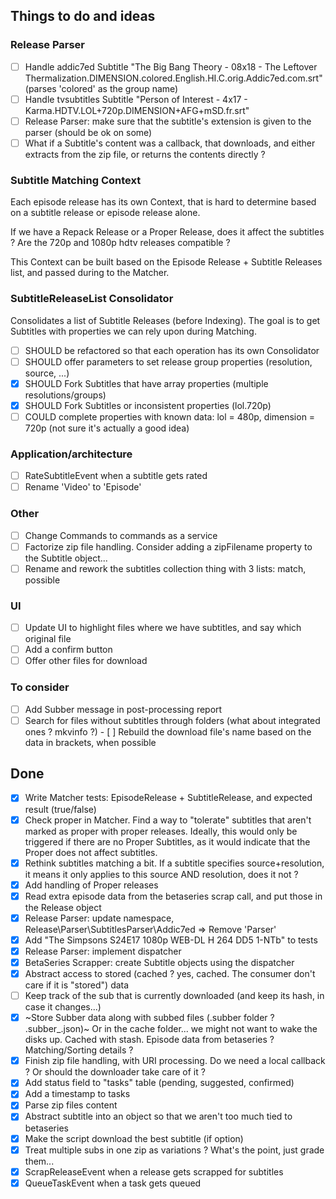 ## Things to do and ideas

### Release Parser
- [ ] Handle addic7ed Subtitle "The Big Bang Theory - 08x18 - The Leftover Thermalization.DIMENSION.colored.English.HI.C.orig.Addic7ed.com.srt"
      (parses 'colored' as the group name)
- [ ] Handle tvsubtitles Subtitle "Person of Interest - 4x17 - Karma.HDTV.LOL+720p.DIMENSION+AFG+mSD.fr.srt"
- [ ] Release Parser: make sure that the subtitle's extension is given to the parser (should be ok on some)
- [ ] What if a Subtitle's content was a callback, that downloads, and either extracts from the zip file, or
      returns the contents directly ?

### Subtitle Matching Context
Each episode release has its own Context, that is hard to determine based on a subtitle release or episode release alone.

If we have a Repack Release or a Proper Release, does it affect the subtitles ?
Are the 720p and 1080p hdtv releases compatible ?

This Context can be built based on the Episode Release + Subtitle Releases list, and passed during to the Matcher.

### SubtitleReleaseList Consolidator
Consolidates a list of Subtitle Releases (before Indexing).
The goal is to get Subtitles with properties we can rely upon during Matching.

- [ ] SHOULD be refactored so that each operation has its own Consolidator
- [ ] SHOULD offer parameters to set release group properties (resolution, source, ...)
- [x] SHOULD Fork Subtitles that have array properties (multiple resolutions/groups)
- [x] SHOULD Fork Subtitles or inconsistent properties (lol.720p)
- [ ] COULD complete properties with known data: lol = 480p, dimension = 720p (not sure it's actually a good idea)

### Application/architecture
- [ ] RateSubtitleEvent when a subtitle gets rated
- [ ] Rename 'Video' to 'Episode'

### Other
- [ ] Change Commands to commands as a service
- [ ] Factorize zip file handling. Consider adding a zipFilename property to the Subtitle object...
- [ ] Rename and rework the subtitles collection thing with 3 lists: match, possible

### UI
- [ ] Update UI to highlight files where we have subtitles, and say which original file
- [ ] Add a confirm button
- [ ] Offer other files for download

### To consider
- [ ] Add Subber message in post-processing report
- [ ] Search for files without subtitles through folders (what about integrated ones ? mkvinfo ?)
      - [ ] Rebuild the download file's name based on the data in brackets, when possible

## Done
- [x] Write Matcher tests: EpisodeRelease + SubtitleRelease, and expected result (true/false)
- [x] Check proper in Matcher. Find a way to "tolerate" subtitles that aren't marked as proper with proper releases.
      Ideally, this would only be triggered if there are no Proper Subtitles, as it would indicate that the Proper
      does not affect subtitles.
- [x] Rethink subtitles matching a bit. If a subtitle specifies source+resolution, it means it only applies to this
      source AND resolution, does it not ?
- [x] Add handling of Proper releases
- [x] Read extra episode data from the betaseries scrap call, and put those in the Release object
- [x] Release Parser: update namespace, Release\Parser\SubtitlesParser\Addic7ed => Remove 'Parser'
- [x] Add "The Simpsons S24E17 1080p WEB-DL H 264 DD5 1-NTb" to tests
- [x] Release Parser: implement dispatcher
- [x] BetaSeries Scrapper: create Subtitle objects using the dispatcher
- [x] Abstract access to stored (cached ? yes, cached. The consumer don't care if it is "stored") data
- [ ] Keep track of the sub that is currently downloaded (and keep its hash, in case it changes...)
- [x] ~Store Subber data along with subbed files (.subber folder ? .subber_<filename>.json)~
      Or in the cache folder... we might not want to wake the disks up. Cached with stash.
      Episode data from betaseries ?
      Matching/Sorting details ?
- [x] Finish zip file handling, with URI processing. Do we need a local callback ? Or should the downloader take care of it ?
- [x] Add status field to "tasks" table (pending, suggested, confirmed)
- [x] Add a timestamp to tasks
- [x] Parse zip files content
- [x] Abstract subtitle into an object so that we aren't too much tied to betaseries
- [x] Make the script download the best subtitle (if option)
- [x] Treat multiple subs in one zip as variations ? What's the point, just grade them...
- [x] ScrapReleaseEvent when a release gets scrapped for subtitles
- [x] QueueTaskEvent when a task gets queued
